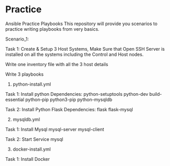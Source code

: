 # Practice
Ansible Practice Playbooks
This repository will provide you scenarios to practice writing playbooks from very basics.

Scenario_1:

Task 1:
Create & Setup 3 Host Systems, Make Sure that Open SSH Server is installed on all the systems including the Control and Host nodes.

Write one inventory file with all the 3 host details

Write 3 playbooks
1. python-install.yml

Task 1: Install python
Dependencies:
python-setuptools
python-dev
build-essential
python-pip
python3-pip
python-mysqldb
				
Task 2: Install Python Flask
Dependencies:
flask
flask-mysql
		
2. mysqldb.yml

Task 1: Install Mysql
mysql-server
mysql-client
	
Task 2: Start Service
mysql

3. docker-install.yml

Task 1: Install Docker
